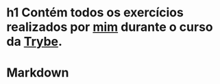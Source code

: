 # h1 Contém todos os exercícios realizados por [mim](https://www.linkedin.com/in/mariagabrielagalindo/) durante o curso da [Trybe](https://www.betrybe.com/).
# Markdown 
